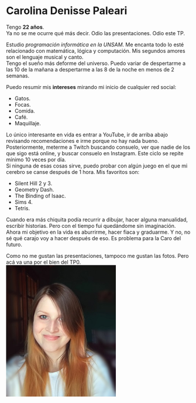 # Carolina Denisse Paleari #  
  
Tengo **22 años**.   
Ya no se me ocurre qué más decir. Odio las presentaciones. Odio este TP.  
  
Estudio *programación informática en la UNSAM*. Me encanta todo lo esté relacionado con matemática, lógica y computación. Mis segundos amores son el lenguaje musical y canto.  
Tengo el sueño más deforme del universo. Puedo variar de despertarme a las 10 de la mañana a despertarme a las 8 de la noche en menos de 2 semanas.  
  
Puedo resumir mis **intereses** mirando mi inicio de cualquier red social:  
- Gatos.  
- Focas.  
- Comida.  
- Café.  
- Maquillaje.  
  
Lo único interesante en vida es entrar a YouTube, ir de arriba abajo revisando recomendaciones e irme porque no hay nada bueno. Posteriormente, meterme a Twitch buscando consuelo, ver que nadie de los que sigo está online, y buscar consuelo en Instagram. Este ciclo se repite mínimo 10 veces por día.  
Si ninguna de esas cosas sirve, puedo probar con algún juego en el que mi cerebro se canse después de 1 hora. Mis favoritos son:  
- Silent Hill 2 y 3.  
- Geometry Dash.  
- The Binding of Isaac.  
- Sims 4.  
- Tetris.  
  
Cuando era más chiquita podía recurrir a dibujar, hacer alguna manualidad, escribir historias. Pero con el tiempo fui quedándome sin imaginación. Ahora mi objetivo en la vida es aburrirme, hacer fiaca y graduarme. Y no, no sé qué carajo voy a hacer después de eso. Es problema para la Caro del futuro. 
  
Como no me gustan las presentaciones, tampoco me gustan las fotos. Pero acá va una por el bien del TP0.  
<img src="foto.jpg" width = "300 px">